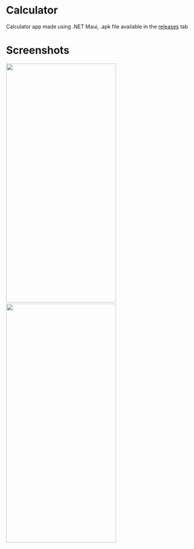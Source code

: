 # Calculator
Calculator app made using .NET Maui, .apk file available in the <a href="https://github.com/yusuftuncay/MauiApp_Calculator/releases" target="_blank">releases</a> tab

# Screenshots
<img src="https://github.com/yusuftuncay/Calculator/assets/70652416/b330ac7f-3add-4129-8d07-b446bf7592d7" width="300" height="650"/>
&nbsp;&nbsp;&nbsp;&nbsp;&nbsp;
<img src="https://github.com/yusuftuncay/Calculator/assets/70652416/89dadaf2-6895-4541-8785-efafb039251d" width="300" height="650"/>
